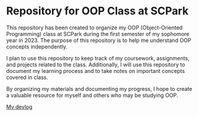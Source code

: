 # Repository for OOP Class at SCPark
This repository has been created to organize my OOP (Object-Oriented Programming) class at SCPark during the first semester of my sophomore year in 2023. The purpose of this repository is to help me understand OOP concepts independently.

I plan to use this repository to keep track of my coursework, assignments, and projects related to the class. Additionally, I will use this repository to document my learning process and to take notes on important concepts covered in class.

By organizing my materials and documenting my progress, I hope to create a valuable resource for myself and others who may be studying OOP.  
  
[My devlog](https://d556f8.netlify.app/)
